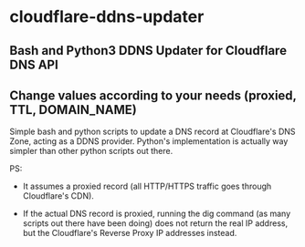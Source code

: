 # cloudflare-ddns-updater
 

## Bash and Python3 DDNS Updater for Cloudflare DNS API
## Change values according to your needs (proxied, TTL, DOMAIN_NAME)


Simple bash and python scripts to update a DNS record at Cloudflare's DNS Zone, acting
as a DDNS provider.
Python's implementation is actually way simpler than other python scripts out there.


PS: 

- It assumes a proxied record (all HTTP/HTTPS traffic goes through Cloudflare's CDN).

- If the actual DNS record is proxied, running the dig command (as many scripts out there have been doing) does not return the real IP address, but the Cloudflare's Reverse Proxy IP addresses instead.